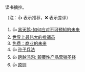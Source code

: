 读书摘抄。

（注：:+1: 表示推荐，:x: 表示差评）

1. :+1: [黑天鹅-如何应对不可预知的未来](https://github.com/jiangtaozy/digest/blob/master/the-black-swan.md)
1. [世界上最伟大的推销员](https://github.com/jiangtaozy/digest/blob/master/the-greatest-salesman.md)
1. [免费：商业的未来](https://github.com/jiangtaozy/digest/blob/master/free-the-future-of-a-radical-price.md)
1. :+1: [孙子兵法](https://github.com/jiangtaozy/digest/blob/master/the-art-of-war.md)
1. :+1: [跨越鸿沟: 颠覆性产品营销圣经](https://github.com/jiangtaozy/digest/blob/master/crossing-the-chasm.md)
1. :+1: [原则](https://github.com/jiangtaozy/digest/blob/master/principles.md)
